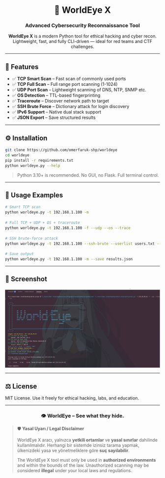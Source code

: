 <h1 align="center">🧿 WorldEye X</h1>
<h3 align="center">Advanced Cybersecurity Reconnaissance Tool</h3>

<p align="center">
<b>WorldEye X</b> is a modern Python tool for ethical hacking and cyber recon.<br>
Lightweight, fast, and fully CLI-driven — ideal for red teams and CTF challenges. 
</p>

---

## 🚀 Features

- ✅ **TCP Smart Scan** – Fast scan of commonly used ports  
- ✅ **TCP Full Scan** – Full range port scanning (1-1024)  
- ✅ **UDP Port Scan** – Lightweight scanning of DNS, NTP, SNMP etc.  
- ✅ **OS Detection** – TTL-based fingerprinting  
- ✅ **Traceroute** – Discover network path to target  
- ✅ **SSH Brute Force** – Dictionary attack for login discovery  
- ✅ **IPv6 Support** – Native dual stack support  
- ✅ **JSON Export** – Save structured results  

---

## ⚙️ Installation

```bash
git clone https://github.com/omerfaruk-shp/worldeye
cd worldeye
pip install -r requirements.txt
python worldeye.py --help
```

> Python 3.10+ is recommended. No GUI, no Flask. Full terminal control.

---

## 🧪 Usage Examples

```bash
# Smart TCP scan
python worldeye.py -t 192.168.1.100 -m

# Full TCP + UDP + OS + traceroute
python worldeye.py -t 192.168.1.100 -f --udp --os --trace

# SSH brute-force attack
python worldeye.py -t 192.168.1.100 --ssh-brute --userlist users.txt --passlist passwords.txt

# Save output
python worldeye.py -t 192.168.1.100 -m --save results.json
```

---

## 📸 Screenshot

<p align="center">
  <img src="https://raw.githubusercontent.com/omerfaruk-shp/worldeye/main/demo.png" width="700">
</p>

---

## ⚖️ License

MIT License. Use it freely for ethical hacking, labs, and education.

---

<h3 align="center">👁️ WorldEye – See what they hide.</h3>

> 🛡️ **Yasal Uyarı / Legal Disclaimer**
>
> WorldEye X aracı, yalnızca **yetkili ortamlar** ve **yasal sınırlar** dahilinde kullanılmalıdır.
> Herhangi bir sistemde izinsiz tarama yapmak, ülkenizdeki yasa ve yönetmeliklere göre **suç sayılabilir**.
>
> The WorldEye X tool must only be used in **authorized environments** and within the bounds of the law.
> Unauthorized scanning may be considered **illegal** under your local laws and regulations.
